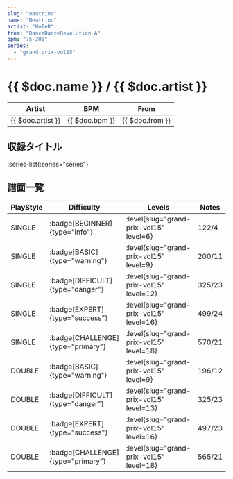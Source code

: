 ```yaml
---
slug: "neutrino"
name: "Neutrino"
artist: "HuΣeR"
from: "DanceDanceRevolution A"
bpm: "75-300"
series:
  - "grand-prix-vol15"
---
```


# {{ $doc.name }} / {{ $doc.artist }}

|Artist|BPM|From|
|------|---|----|
|{{ $doc.artist }}|{{ $doc.bpm }}|{{ $doc.from }}|

## 収録タイトル

:series-list{:series="series"}

## 譜面一覧

|PlayStyle|Difficulty|Levels|Notes|Movie|
|---------|----------|------|-----|-----|
|SINGLE| :badge[BEGINNER]{type="info"}|<div class="field is-grouped is-grouped-multiline"> :level{slug="grand-prix-vol15" level=6}</div>|122/4||
|SINGLE| :badge[BASIC]{type="warning"}|<div class="field is-grouped is-grouped-multiline"> :level{slug="grand-prix-vol15" level=9}</div>|200/11||
|SINGLE| :badge[DIFFICULT]{type="danger"}|<div class="field is-grouped is-grouped-multiline"> :level{slug="grand-prix-vol15" level=12}</div>|325/23||
|SINGLE| :badge[EXPERT]{type="success"}|<div class="field is-grouped is-grouped-multiline"> :level{slug="grand-prix-vol15" level=16}</div>|499/24||
|SINGLE| :badge[CHALLENGE]{type="primary"}|<div class="field is-grouped is-grouped-multiline"> :level{slug="grand-prix-vol15" level=18}</div>|570/21||
|DOUBLE| :badge[BASIC]{type="warning"}|<div class="field is-grouped is-grouped-multiline"> :level{slug="grand-prix-vol15" level=9}</div>|196/12||
|DOUBLE| :badge[DIFFICULT]{type="danger"}|<div class="field is-grouped is-grouped-multiline"> :level{slug="grand-prix-vol15" level=13}</div>|325/23||
|DOUBLE| :badge[EXPERT]{type="success"}|<div class="field is-grouped is-grouped-multiline"> :level{slug="grand-prix-vol15" level=16}</div>|497/23||
|DOUBLE| :badge[CHALLENGE]{type="primary"}|<div class="field is-grouped is-grouped-multiline"> :level{slug="grand-prix-vol15" level=18}</div>|565/21||
